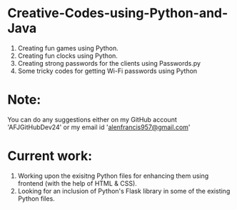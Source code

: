 # Creative-Codes-using-Python-and-Java
1. Creating fun games using Python.
2. Creating fun clocks using Python.
3. Creating strong passwords for the clients using Passwords.py
4. Some tricky codes for getting Wi-Fi passwords using Python

# Note: 
You can do any suggestions either on my GitHub account 'AFJGitHubDev24' or my email id 'alenfrancis957@gmail.com'

# Current work:
1. Working upon the exisitng Python files for enhancing them using frontend (with the help of HTML & CSS).
2. Looking for an inclusion of Python's Flask library in some of the existing Python files.
